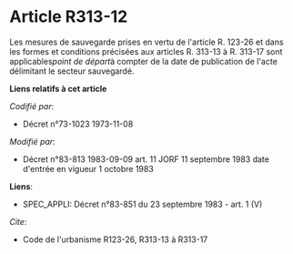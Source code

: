 # Article R313-12

Les mesures de sauvegarde prises en vertu de l'article R. 123-26 et dans les formes et conditions précisées aux articles R.
313-13 à R. 313-17 sont applicables*point de départ*à compter de la date de publication de l'acte délimitant le secteur
sauvegardé.

**Liens relatifs à cet article**

_Codifié par_:

  - Décret n°73-1023 1973-11-08

_Modifié par_:

  - Décret n°83-813 1983-09-09 art. 11 JORF 11 septembre 1983 date d'entrée en vigueur 1 octobre 1983

**Liens**:

  - SPEC_APPLI: Décret n°83-851 du 23 septembre 1983 - art. 1 (V)

_Cite_:

  - Code de l'urbanisme R123-26, R313-13 à R313-17
